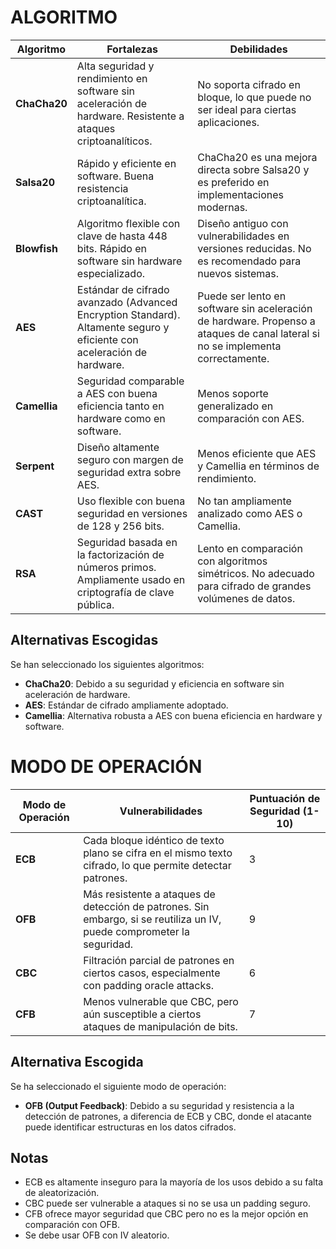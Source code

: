 # ALGORITMO

| Algoritmo  | Fortalezas | Debilidades |
|------------|------------|------------|
| **ChaCha20** | Alta seguridad y rendimiento en software sin aceleración de hardware. Resistente a ataques criptoanalíticos. | No soporta cifrado en bloque, lo que puede no ser ideal para ciertas aplicaciones. |
| **Salsa20** | Rápido y eficiente en software. Buena resistencia criptoanalítica. | ChaCha20 es una mejora directa sobre Salsa20 y es preferido en implementaciones modernas. |
| **Blowfish** | Algoritmo flexible con clave de hasta 448 bits. Rápido en software sin hardware especializado. | Diseño antiguo con vulnerabilidades en versiones reducidas. No es recomendado para nuevos sistemas. |
| **AES** | Estándar de cifrado avanzado (Advanced Encryption Standard). Altamente seguro y eficiente con aceleración de hardware. | Puede ser lento en software sin aceleración de hardware. Propenso a ataques de canal lateral si no se implementa correctamente. |
| **Camellia** | Seguridad comparable a AES con buena eficiencia tanto en hardware como en software. | Menos soporte generalizado en comparación con AES. |
| **Serpent** | Diseño altamente seguro con margen de seguridad extra sobre AES. | Menos eficiente que AES y Camellia en términos de rendimiento. |
| **CAST** | Uso flexible con buena seguridad en versiones de 128 y 256 bits. | No tan ampliamente analizado como AES o Camellia. |
| **RSA** | Seguridad basada en la factorización de números primos. Ampliamente usado en criptografía de clave pública. | Lento en comparación con algoritmos simétricos. No adecuado para cifrado de grandes volúmenes de datos. |

## Alternativas Escogidas
Se han seleccionado los siguientes algoritmos:
- **ChaCha20**: Debido a su seguridad y eficiencia en software sin aceleración de hardware.
- **AES**: Estándar de cifrado ampliamente adoptado.
- **Camellia**: Alternativa robusta a AES con buena eficiencia en hardware y software.


# MODO DE OPERACIÓN
| Modo de Operación | Vulnerabilidades | Puntuación de Seguridad (1-10) |
|-------------------|------------------|-----------------------------|
| **ECB** | Cada bloque idéntico de texto plano se cifra en el mismo texto cifrado, lo que permite detectar patrones. | 3 |
| **OFB** | Más resistente a ataques de detección de patrones. Sin embargo, si se reutiliza un IV, puede comprometer la seguridad. | 9 |
| **CBC** | Filtración parcial de patrones en ciertos casos, especialmente con padding oracle attacks. | 6 |
| **CFB** | Menos vulnerable que CBC, pero aún susceptible a ciertos ataques de manipulación de bits. | 7 |

## Alternativa Escogida
Se ha seleccionado el siguiente modo de operación:
- **OFB (Output Feedback)**: Debido a su seguridad y resistencia a la detección de patrones, a diferencia de ECB y CBC, donde el atacante puede identificar estructuras en los datos cifrados.

## Notas
- ECB es altamente inseguro para la mayoría de los usos debido a su falta de aleatorización.
- CBC puede ser vulnerable a ataques si no se usa un padding seguro.
- CFB ofrece mayor seguridad que CBC pero no es la mejor opción en comparación con OFB.
- Se debe usar OFB con IV aleatorio.

